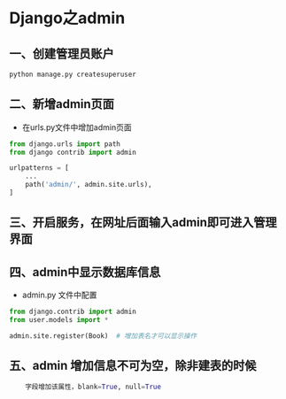 Django之admin
===
## 一、创建管理员账户
```python
python manage.py createsuperuser
```
## 二、新增admin页面
* 在urls.py文件中增加admin页面
```python
from django.urls import path
from django contrib import admin

urlpatterns = [
	...
	path('admin/', admin.site.urls),
]
```
## 三、开启服务，在网址后面输入admin即可进入管理界面

## 四、admin中显示数据库信息
* admin.py 文件中配置
```python
from django.contrib import admin
from user.models import *

admin.site.register(Book)  # 增加表名才可以显示操作
```
## 五、admin 增加信息不可为空，除非建表的时候
```python
	字段增加该属性，blank=True, null=True
```